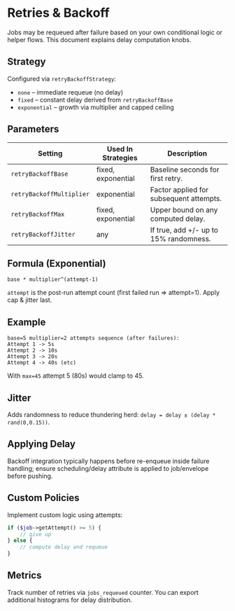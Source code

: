 # Retries & Backoff

Jobs may be requeued after failure based on your own conditional logic or helper flows. This document explains delay computation knobs.

## Strategy
Configured via `retryBackoffStrategy`:
- `none` – immediate requeue (no delay)
- `fixed` – constant delay derived from `retryBackoffBase`
- `exponential` – growth via multiplier and capped ceiling

## Parameters
| Setting | Used In Strategies | Description |
|---------|--------------------|-------------|
| `retryBackoffBase` | fixed, exponential | Baseline seconds for first retry. |
| `retryBackoffMultiplier` | exponential | Factor applied for subsequent attempts. |
| `retryBackoffMax` | fixed, exponential | Upper bound on any computed delay. |
| `retryBackoffJitter` | any | If true, add +/- up to 15% randomness. |

## Formula (Exponential)
```
base * multiplier^(attempt-1)
```
`attempt` is the post-run attempt count (first failed run => attempt=1). Apply cap & jitter last.

## Example
```
base=5 multiplier=2 attempts sequence (after failures):
Attempt 1 -> 5s
Attempt 2 -> 10s
Attempt 3 -> 20s
Attempt 4 -> 40s (etc)
```
With `max=45` attempt 5 (80s) would clamp to 45.

## Jitter
Adds randomness to reduce thundering herd: `delay = delay ± (delay * rand(0,0.15))`.

## Applying Delay
Backoff integration typically happens before re-enqueue inside failure handling; ensure scheduling/delay attribute is applied to job/envelope before pushing.

## Custom Policies
Implement custom logic using attempts:
```php
if ($job->getAttempt() >= 5) {
    // give up
} else {
    // compute delay and requeue
}
```

## Metrics
Track number of retries via `jobs_requeued` counter. You can export additional histograms for delay distribution.
